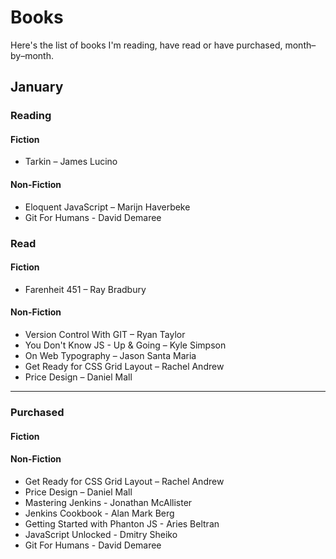 # Books

Here's the list of books I'm reading, have read or have purchased, month–by–month.


## January

### Reading

#### Fiction

- Tarkin – James Lucino

#### Non-Fiction

- Eloquent JavaScript – Marijn  Haverbeke
- Git For Humans -  David Demaree

### Read

#### Fiction

- Farenheit 451 – Ray Bradbury

#### Non-Fiction

- Version Control With GIT – Ryan Taylor
- You Don't Know JS - Up & Going – Kyle Simpson
- On Web Typography – Jason Santa Maria
- Get Ready for CSS Grid Layout – Rachel Andrew
- Price Design – Daniel Mall

*****

### Purchased

#### Fiction

#### Non-Fiction

- Get Ready for CSS Grid Layout – Rachel Andrew
- Price Design – Daniel Mall
- Mastering Jenkins - Jonathan McAllister
- Jenkins Cookbook - Alan Mark Berg
- Getting Started with Phanton JS - Aries Beltran
- JavaScript Unlocked - Dmitry Sheiko
- Git For Humans -  David Demaree

